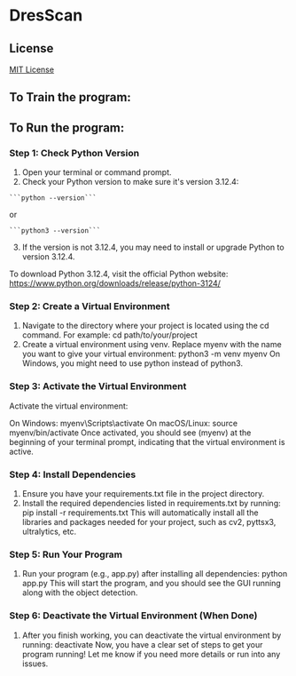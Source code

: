 # **DresScan**

## **License**
[MIT License](LICENSE)
## **To Train the program:**

## **To Run the program:**

### **Step 1: Check Python Version**

 1.  Open your terminal or command prompt.
 2.  Check your Python version to make sure it's version 3.12.4:
    
    ```python --version```
    
or

    ```python3 --version```
    
 3.  If the version is not 3.12.4, you may need to install or upgrade Python to version 3.12.4.

  To download Python 3.12.4, visit the official Python website:
  https://www.python.org/downloads/release/python-3124/
  
### **Step 2: Create a Virtual Environment**
1. Navigate to the directory where your project is located using the cd command. For example: cd path/to/your/project
2. Create a virtual environment using venv. Replace myenv with the name you want to give your virtual environment: python3 -m venv myenv
  On Windows, you might need to use python instead of python3.

### **Step 3: Activate the Virtual Environment**

  Activate the virtual environment:

  On Windows: myenv\Scripts\activate
  On macOS/Linux: source myenv/bin/activate
  Once activated, you should see (myenv) at the beginning of your terminal prompt, indicating that the virtual environment is active.
  
### **Step 4: Install Dependencies**

  1. Ensure you have your requirements.txt file in the project directory.
  2. Install the required dependencies listed in requirements.txt by running: pip install -r requirements.txt
  This will automatically install all the libraries and packages needed for your project, such as cv2, pyttsx3, ultralytics, etc.

### **Step 5: Run Your Program**

  1. Run your program (e.g., app.py) after installing all dependencies: python app.py
  This will start the program, and you should see the GUI running along with the object detection.

### **Step 6: Deactivate the Virtual Environment (When Done)**

  1. After you finish working, you can deactivate the virtual environment by running: deactivate
  Now, you have a clear set of steps to get your program running! Let me know if you need more details or run into any issues.

